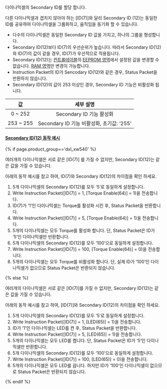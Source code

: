 다이나믹셀의 Secondary ID를 할당 합니다. 

다른 다이나믹셀과 겹치지 않아야 하는 [ID(7)]와 달리 Secondary ID (12)는 동일한 ID를 공유하여 다이나믹셀을 그룹화하고, 움직임을 동기화 할 수 있습니다.

- 다수의 다이나믹셀은 동일한 Secondary ID 값을 가지고, 하나의 그룹을 형성합니다.
- Secondary ID(12)보다 ID(7)의 우선순위가 높습니다. 따라서 Secondary ID(12)와 ID(7)의 값이 같을 경우, ID(7)가 우선적으로 적용됩니다.
- Secondary ID(12)는 [컨트롤테이블](#컨트롤-테이블)의 [EEPROM 영역](#eeprom-영역)에서 설정된 값을 변경할 수 없습니다. [RAM 영역](#ram-영역)만 변경이 가능합니다.
- Instruction Packet의 ID가 Sencodary ID(12)와 같은 경우, Status Packet을 반환하지 않습니다.
- Secondary ID(12)의 값이 253 이상인 경우, Secondary ID 기능은 비활성화 됩니다.

|    값     |                 세부 설명                 |
|:---------:|:-----------------------------------------:|
|  0 ~ 252  |         Secondary ID 기능 활성화          |
| 253 ~ 255 | Secondary ID 기능 비활성화, 초기값: ‘255’ |

#### [Secondary ID(12) 동작 예시](#secondary-id12-동작-예시)

{% if page.product_group=='dxl_xw540' %}

여러개의 다이나믹셀은 서로 같은 [ID(7)] 를 가질 수 없지만, Secondary ID(12)는 같은 값을 가질 수 있습니다.

아래의 동작 예시를 참고 하여, ID(7)와 Secondary ID(12)의 차이점을 확인 하세요. 

1. 5개 다이나믹셀의 Secondary ID(12)를 모두 ‘5’로 동일하게 설정합니다.
2. Write Instruction Packet([ID(7)] = 1, [Torque Enable(64)] = 1)을 전송합니다.
3. ID(7)가 ‘1’인 다이나믹셀는 Torque를 활성화 시킨 후, Status Packet을 반환합니다.
4. Write Instruction Packet([ID(7)] = 5, [Torque Enable(64)] = 1)을 전송합니다.
5. 5개의 다이나믹셀는 모두 Torque를 활성화 합니다. 단, Status Packet은 ID가 ‘5’인 다이나믹셀만 반환합니다.
6. 5개 다이나믹셀의 Secondary ID(12)를 모두 ‘100’으로 동일하게 설정합니다.
7. Write Instruction Packet([ID(7)] = 100, [Torque Enable(64)] = 0)을 전송합니다.
8. 5개의 다이나믹셀는 모두 Torque를 비활성화 합니다. 단, 실제 ID가 ‘100’인 다이나믹셀가 없으므로 Status Packet은 반환되지 않습니다.

{% else %}

여러개의 다이나믹셀은 서로 같은 [ID(7)]를 가질 수 없지만, Secondary ID(12)는 같은 값을 가질 수 있습니다.

아래의 동작 예시를 참고 하여, [ID(7)]와 Secondary ID(12)의 차이점을 확인 하세요. 

1. 5개 다이나믹셀의 Secondary ID(12)를 모두 ‘5’로 동일하게 설정합니다.
2. Write Instruction Packet([ID(7)] = 1, [LED(65)] = 1)을 전송합니다.
3. ID가 ‘1’인 다이나믹셀는 LED를 켠 후, Status Packet을 반환합니다.
4. Write Instruction Packet([ID(7)] = 5, [LED(65)] = 1)을 전송합니다.
5. 5개의 다이나믹셀는 모두 LED를 켭니다. 단, Status Packet은 ID가 ‘5’인 다이나믹셀만 반환합니다.
6. 5개 다이나믹셀의 Secondary ID(12)를 모두 ‘100’으로 동일하게 설정합니다.
7. Write Instruction Packet([ID(7)] = 100, [LED(65)] = 0)을 전송합니다.
8. 5개의 다이나믹셀은 모두 LED를 끕니다. 하지만 ID가 ‘100’인 다이나믹셀이 없으므로 Status Packet은 반환되지 않습니다.

{% endif %}
